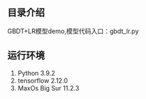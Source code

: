 ## 目录介绍
GBDT+LR模型demo,模型代码入口：gbdt_lr.py

## 运行环境
1. Python 3.9.2
2. tensorflow 2.12.0
3. MaxOs Big Sur 11.2.3